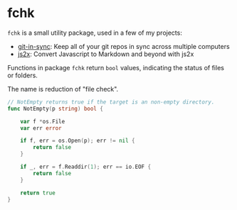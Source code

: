 # fchk # 

`fchk` is a small utility package, used in a few of my projects: 

- [git-in-sync](https://github.com/jychri/git-in-sync): Keep all of
  your git repos in sync across multiple computers
- [js2x](https://github.com/jychri/js2x): Convert Javascript to Markdown and beyond with js2x

Functions in package `fchk` return `bool` values, indicating the
status of files or folders.

The name is reduction of "file check".

``` go
// NotEmpty returns true if the target is an non-empty directory.
func NotEmpty(p string) bool {

	var f *os.File
	var err error

	if f, err = os.Open(p); err != nil {
		return false
	}

	if _, err = f.Readdir(1); err == io.EOF {
		return false
	}

	return true
}
```

